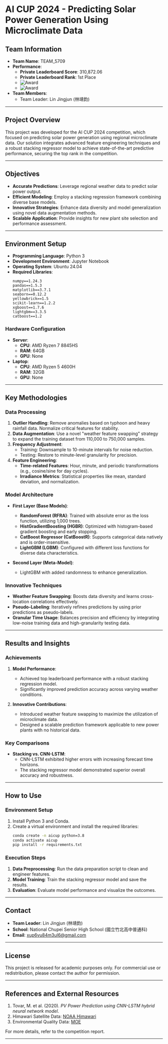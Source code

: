 
# AI CUP 2024 - Predicting Solar Power Generation Using Microclimate Data

## Team Information

- **Team Name**: TEAM_5709  
- **Performance**:  
  - **Private Leaderboard Score**: 310,872.06  
  - **Private Leaderboard Rank**: 1st Place
  - ![Award](https://github.com/xup6193193/Predicting_Solar_Power_Generation_Using_Microclimate_Data/blob/main/7fbdbf_fbcb57db75e54e0dad434e394b3df0cc~mv2.webp)
  - ![Award](https://github.com/xup6193193/Predicting_Solar_Power_Generation_Using_Microclimate_Data/blob/main/7fbdbf_c9754d269f2c476c85ea0c9cc78fb805~mv2.webp)
- **Team Members**:  
  - Team Leader: Lin Jingjun (林靖鈞)  

---

## Project Overview

This project was developed for the AI CUP 2024 competition, which focused on predicting solar power generation using regional microclimate data. Our solution integrates advanced feature engineering techniques and a robust stacking regressor model to achieve state-of-the-art predictive performance, securing the top rank in the competition.

---

## Objectives

- **Accurate Predictions**: Leverage regional weather data to predict solar power output.  
- **Efficient Modeling**: Employ a stacking regression framework combining diverse base models.  
- **Innovative Strategies**: Enhance data diversity and model generalization using novel data augmentation methods.  
- **Scalable Application**: Provide insights for new plant site selection and performance assessment.  

---

## Environment Setup

- **Programming Language**: Python 3  
- **Development Environment**: Jupyter Notebook  
- **Operating System**: Ubuntu 24.04  
- **Required Libraries**:
  ```text
  numpy==1.24.3
  pandas==1.5.3
  matplotlib==3.7.1
  seaborn==0.12.2
  yellowbrick==1.5
  scikit-learn==1.2.2
  xgboost==1.7.6
  lightgbm==3.3.5
  catboost==1.2
  ```

### Hardware Configuration

- **Server**:  
  - **CPU**: AMD Ryzen 7 8845HS  
  - **RAM**: 64GB  
  - **GPU**: None  
- **Laptop**:  
  - **CPU**: AMD Ryzen 5 4600H  
  - **RAM**: 32GB  
  - **GPU**: None  

---

## Key Methodologies

### Data Processing

1. **Outlier Handling**: Remove anomalies based on typhoon and heavy rainfall data. Normalize critical features for stability.  
2. **Data Augmentation**: Use a novel "weather feature swapping" strategy to expand the training dataset from 110,000 to 750,000 samples.  
3. **Frequency Adjustment**:  
   - Training: Downsample to 10-minute intervals for noise reduction.  
   - Testing: Restore to minute-level granularity for precision.  
4. **Feature Engineering**:  
   - **Time-related Features**: Hour, minute, and periodic transformations (e.g., cosine/sine for day cycles).  
   - **Irradiance Metrics**: Statistical properties like mean, standard deviation, and normalization.

### Model Architecture

- **First Layer (Base Models)**:  
  - **RandomForest (RFRA)**: Trained with absolute error as the loss function, utilizing 1,000 trees.  
  - **HistGradientBoosting (HGBR)**: Optimized with histogram-based gradient boosting and early stopping.  
  - **CatBoost Regressor (CatBoostR)**: Supports categorical data natively and is order-insensitive.  
  - **LightGBM (LGBM)**: Configured with different loss functions for diverse data characteristics.  

- **Second Layer (Meta-Model)**:  
  - LightGBM with added randomness to enhance generalization.

### Innovative Techniques

- **Weather Feature Swapping**: Boosts data diversity and learns cross-location correlations effectively.  
- **Pseudo-Labeling**: Iteratively refines predictions by using prior predictions as pseudo-labels.  
- **Granular Time Usage**: Balances precision and efficiency by integrating low-noise training data and high-granularity testing data.

---

## Results and Insights

### Achievements

1. **Model Performance**:  
   - Achieved top leaderboard performance with a robust stacking regression model.  
   - Significantly improved prediction accuracy across varying weather conditions.  

2. **Innovative Contributions**:  
   - Introduced weather feature swapping to maximize the utilization of microclimate data.  
   - Designed a scalable prediction framework applicable to new power plants with no historical data.  

### Key Comparisons

- **Stacking vs. CNN-LSTM**:  
  - CNN-LSTM exhibited higher errors with increasing forecast time horizons.  
  - The stacking regressor model demonstrated superior overall accuracy and robustness.  

---

## How to Use

### Environment Setup

1. Install Python 3 and Conda.  
2. Create a virtual environment and install the required libraries:  
   ```bash
   conda create -n aicup python=3.8
   conda activate aicup
   pip install -r requirements.txt
   ```

### Execution Steps

1. **Data Preprocessing**: Run the data preparation script to clean and engineer features.  
2. **Model Training**: Train the stacking regressor model and save the results.  
3. **Evaluation**: Evaluate model performance and visualize the outcomes.

---

## Contact

- **Team Leader**: Lin Jingjun (林靖鈞)  
- **School**: National Chupei Senior High School (國立竹北高中普通科)  
- **Email**: xup6vu84m3ul6@gmail.com  

---

## License

This project is released for academic purposes only. For commercial use or redistribution, please contact the author for permission.

---

## References and External Resources

1. Tovar, M. et al. (2020). *PV Power Prediction using CNN-LSTM hybrid neural network model*.  
2. Himawari Satellite Data: [NOAA Himawari](https://registry.opendata.aws/noaa-himawari)  
3. Environmental Quality Data: [MOE](https://data.moenv.gov.tw/dataset/detail/AQX_P_35)  

For more details, refer to the competition report.

--- 
